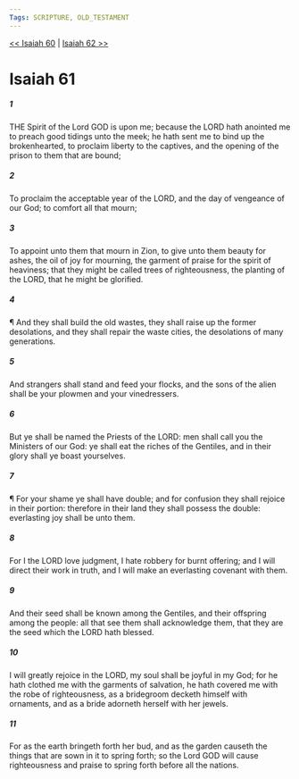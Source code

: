```yaml
---
Tags: SCRIPTURE, OLD_TESTAMENT
---
```


[<< Isaiah 60](OLD_TESTAMENT/23_Isaiah/Isaiah_60.md) | [Isaiah 62 >>](OLD_TESTAMENT/23_Isaiah/Isaiah_62.md)

# Isaiah 61

##### 1
 THE Spirit of the Lord GOD is upon me; because the LORD hath anointed me to preach good tidings unto the meek; he hath sent me to bind up the brokenhearted, to proclaim liberty to the captives, and the opening of the prison to them that are bound;
##### 2
 To proclaim the acceptable year of the LORD, and the day of vengeance of our God; to comfort all that mourn;
##### 3
 To appoint unto them that mourn in Zion, to give unto them beauty for ashes, the oil of joy for mourning, the garment of praise for the spirit of heaviness; that they might be called trees of righteousness, the planting of the LORD, that he might be glorified.
##### 4
 ¶ And they shall build the old wastes, they shall raise up the former desolations, and they shall repair the waste cities, the desolations of many generations.
##### 5
 And strangers shall stand and feed your flocks, and the sons of the alien shall be your plowmen and your vinedressers.
##### 6
 But ye shall be named the Priests of the LORD: men shall call you the Ministers of our God: ye shall eat the riches of the Gentiles, and in their glory shall ye boast yourselves.
##### 7
 ¶ For your shame ye shall have double; and for confusion they shall rejoice in their portion: therefore in their land they shall possess the double: everlasting joy shall be unto them.
##### 8
 For I the LORD love judgment, I hate robbery for burnt offering; and I will direct their work in truth, and I will make an everlasting covenant with them.
##### 9
 And their seed shall be known among the Gentiles, and their offspring among the people: all that see them shall acknowledge them, that they are the seed which the LORD hath blessed.
##### 10
 I will greatly rejoice in the LORD, my soul shall be joyful in my God; for he hath clothed me with the garments of salvation, he hath covered me with the robe of righteousness, as a bridegroom decketh himself with ornaments, and as a bride adorneth herself with her jewels.
##### 11
 For as the earth bringeth forth her bud, and as the garden causeth the things that are sown in it to spring forth; so the Lord GOD will cause righteousness and praise to spring forth before all the nations.
